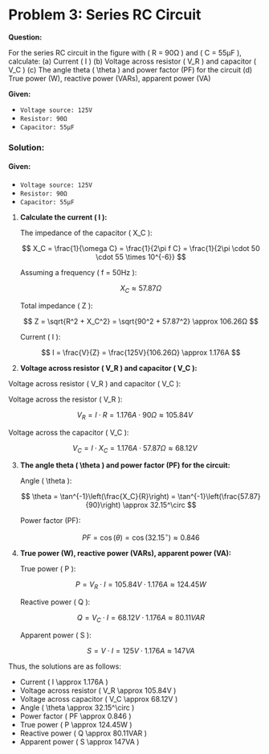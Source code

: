# Problem 3: Series RC Circuit

**Question:** 

For the series RC circuit in the figure with \( R = 90Ω \) and \( C = 55μF \), calculate:
(a) Current \( I \)
(b) Voltage across resistor \( V_R \) and capacitor \( V_C \)
(c) The angle theta \( \theta \) and power factor (PF) for the circuit
(d) True power (W), reactive power (VARs), apparent power (VA)

**Given:**
- <code>Voltage source: 125V</code>
- <code>Resistor: 90Ω</code>
- <code>Capacitor: 55μF</code>

### Solution:

#### Given:
- <code>Voltage source: 125V</code>
- <code>Resistor: 90Ω</code>
- <code>Capacitor: 55μF</code>

1. **Calculate the current \( I \):**

   The impedance of the capacitor \( X_C \):

   $$
   X_C = \frac{1}{\omega C} = \frac{1}{2\pi f C} = \frac{1}{2\pi \cdot 50 \cdot 55 \times 10^{-6}}
   $$

   Assuming a frequency \( f = 50Hz \):

   $$
   X_C \approx 57.87Ω
   $$

   Total impedance \( Z \):

   $$
   Z = \sqrt{R^2 + X_C^2} = \sqrt{90^2 + 57.87^2} \approx 106.26Ω
   $$

   Current \( I \):

   $$
   I = \frac{V}{Z} = \frac{125V}{106.26Ω} \approx 1.176A
   $$

2. **Voltage across resistor \( V_R \) and capacitor \( V_C \):**

Voltage across resistor ( V_R ) and capacitor ( V_C ):

Voltage across the resistor ( V_R ):

$$
V_R = I \cdot R = 1.176A \cdot 90Ω \approx 105.84V
$$

Voltage across the capacitor ( V_C ):

$$
V_C = I \cdot X_C = 1.176A \cdot 57.87Ω \approx 68.12V
$$


3. **The angle theta \( \theta \) and power factor (PF) for the circuit:**

   Angle \( \theta \):

   $$
   \theta = \tan^{-1}\left(\frac{X_C}{R}\right) = \tan^{-1}\left(\frac{57.87}{90}\right) \approx 32.15^\circ
   $$

   Power factor (PF):

   $$
   PF = \cos(\theta) = \cos(32.15^\circ) \approx 0.846
   $$

4. **True power (W), reactive power (VARs), apparent power (VA):**

   True power \( P \):

   $$
   P = V_R \cdot I = 105.84V \cdot 1.176A \approx 124.45W
   $$

   Reactive power \( Q \):

   $$
   Q = V_C \cdot I = 68.12V \cdot 1.176A \approx 80.11VAR
   $$

   Apparent power \( S \):

   $$
   S = V \cdot I = 125V \cdot 1.176A \approx 147VA
   $$

Thus, the solutions are as follows:
- Current \( I \approx 1.176A \)
- Voltage across resistor \( V_R \approx 105.84V \)
- Voltage across capacitor \( V_C \approx 68.12V \)
- Angle \( \theta \approx 32.15^\circ \)
- Power factor \( PF \approx 0.846 \)
- True power \( P \approx 124.45W \)
- Reactive power \( Q \approx 80.11VAR \)
- Apparent power \( S \approx 147VA \)
